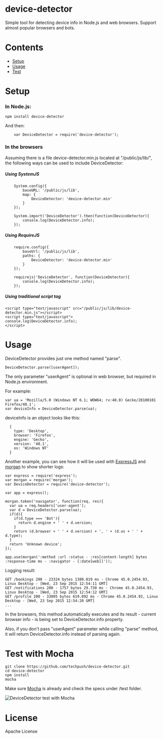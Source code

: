 device-detector
========

Simple tool for detecting device info in Node.js and web browsers. Support almost popular browsers and bots.

# Contents

* [Setup](#setup)
* [Usage](#usage)
* [Test](#test-with-mocha)


# Setup

### In Node.js:

```
npm install device-detector
```

And then:

```
    var DeviceDetector = require('device-detector');
```

### In the browsers


Assuming there is a file device-detector.min.js located at "/public/js/lib/", the following ways can be used to include DeviceDetector:

##### Using SystemJS

```
    System.config({
        baseURL: '/public/js/lib',
        map: {
            DeviceDetector: 'device-detector.min'
        }
    });

    System.import('DeviceDetector').then(function(DeviceDetector){
        console.log(DeviceDetector.info);
    });

```

##### Using RequireJS

```
    require.config({
        baseUrl: '/public/js/lib',
        paths: {
            DeviceDetector: 'device-detector.min'
        }
    });

    requirejs('DeviceDetector', function(DeviceDetector){
        console.log(DeviceDetector.info);
    });

```


##### Using traditional script tag

```
<script type="text/javascript" src="/public/js/lib/device-detector.min.js"></script>
<script type="text/javascript">
console.log(DeviceDetector.info);
</script>
```


# Usage

DeviceDetector provides just one method named "parse".

```
DeviceDetector.parse([userAgent]);
```

The only parameter "userAgent" is optional in web browser, but required in Node.js environment.

For example:

```
var ua = 'Mozilla/5.0 (Windows NT 6.1; WOW64; rv:40.0) Gecko/20100101 Firefox/40.1';
var deviceInfo = DeviceDetector.parse(ua);
```

deviceInfo is an object looks like this:

```
  {
    type: 'Desktop',
    browser: 'Firefox',
    engine: 'Gecko',
    version: '40.1',
    os: 'Windows NT'
  }

```


Another example, you can see how it will be used with [ExpressJS](http://expressjs.com/) and [morgan](https://github.com/expressjs/morgan) to show shorter logs:

```
var express = require('express');
var morgan = require('morgan');
var DeviceDetector = require('device-detector');

var app = express();

morgan.token('navigator', function(req, res){
  var ua = req.headers['user-agent'];
  var d = DeviceDetector.parse(ua);
  if(d){
    if(d.type === 'Bot'){
      return d.engine + ' ' + d.version;
    }
    return (d.browser + ' ' + d.version) + ', ' + (d.os + ' ' + d.type);
  }
  return 'Unknown device';
});

app.use(morgan(':method :url :status - :res[content-length] bytes :response-time ms - :navigator - [:date[web]]'));

```

Logging result:
```
GET /bookings 200 - 23324 bytes 1380.019 ms - Chrome 45.0.2454.93, Linux Desktop - [Wed, 23 Sep 2015 12:54:11 GMT]
GET /notifications 200 - 1757 bytes 29.730 ms - Chrome 45.0.2454.93, Linux Desktop - [Wed, 23 Sep 2015 12:54:12 GMT]
GET /profile 200 - 33805 bytes 619.092 ms - Chrome 45.0.2454.93, Linux Desktop - [Wed, 23 Sep 2015 12:54:20 GMT]
...
```

In the browsers, this method automatically executes and its result - current browser info - is being set to DeviceDetector.info property. 

Also, if you don't pass "userAgent" parameter while calling "parse" method, it will return DeviceDetector.info instead of parsing again.


# Test with Mocha

```
git clone https://github.com/techpush/device-detector.git
cd device-detector
npm install
mocha
```

Make sure [Mocha](https://mochajs.org/) is already and check the specs under /test folder.

![DeviceDetector test with Mocha](http://i.imgur.com/dzQ3tg6.png)

# License

Apache License

